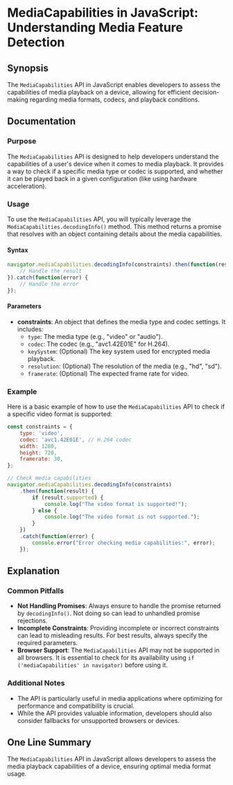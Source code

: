 <!--
Meta Description: # MediaCapabilities in JavaScript: Understanding Media Feature Detection ## Synopsis The `MediaCapabilities` API in JavaScript enables developers to a...
Meta Keywords: media, mediacapabilities, api, capabilities, codec
-->

# MediaCapabilities in JavaScript: Understanding Media Feature Detection

## Synopsis
The `MediaCapabilities` API in JavaScript enables developers to assess the capabilities of media playback on a device, allowing for efficient decision-making regarding media formats, codecs, and playback conditions.

## Documentation
### Purpose
The `MediaCapabilities` API is designed to help developers understand the capabilities of a user's device when it comes to media playback. It provides a way to check if a specific media type or codec is supported, and whether it can be played back in a given configuration (like using hardware acceleration).

### Usage
To use the `MediaCapabilities` API, you will typically leverage the `MediaCapabilities.decodingInfo()` method. This method returns a promise that resolves with an object containing details about the media capabilities.

#### Syntax
```javascript
navigator.mediaCapabilities.decodingInfo(constraints).then(function(result) {
    // Handle the result
}).catch(function(error) {
    // Handle the error
});
```

#### Parameters
- **constraints**: An object that defines the media type and codec settings. It includes:
  - `type`: The media type (e.g., "video" or "audio").
  - `codec`: The codec (e.g., "avc1.42E01E" for H.264).
  - `keySystem`: (Optional) The key system used for encrypted media playback.
  - `resolution`: (Optional) The resolution of the media (e.g., "hd", "sd").
  - `framerate`: (Optional) The expected frame rate for video.

### Example
Here is a basic example of how to use the `MediaCapabilities` API to check if a specific video format is supported:

```javascript
const constraints = {
    type: 'video',
    codec: 'avc1.42E01E', // H.264 codec
    width: 1280,
    height: 720,
    framerate: 30,
};

// Check media capabilities
navigator.mediaCapabilities.decodingInfo(constraints)
    .then(function(result) {
        if (result.supported) {
            console.log("The video format is supported!");
        } else {
            console.log("The video format is not supported.");
        }
    })
    .catch(function(error) {
        console.error("Error checking media capabilities:", error);
    });
```

## Explanation
### Common Pitfalls
- **Not Handling Promises**: Always ensure to handle the promise returned by `decodingInfo()`. Not doing so can lead to unhandled promise rejections.
- **Incomplete Constraints**: Providing incomplete or incorrect constraints can lead to misleading results. For best results, always specify the required parameters.
- **Browser Support**: The `MediaCapabilities` API may not be supported in all browsers. It is essential to check for its availability using `if ('mediaCapabilities' in navigator)` before using it.

### Additional Notes
- The API is particularly useful in media applications where optimizing for performance and compatibility is crucial.
- While the API provides valuable information, developers should also consider fallbacks for unsupported browsers or devices.

## One Line Summary
The `MediaCapabilities` API in JavaScript allows developers to assess the media playback capabilities of a device, ensuring optimal media format usage.